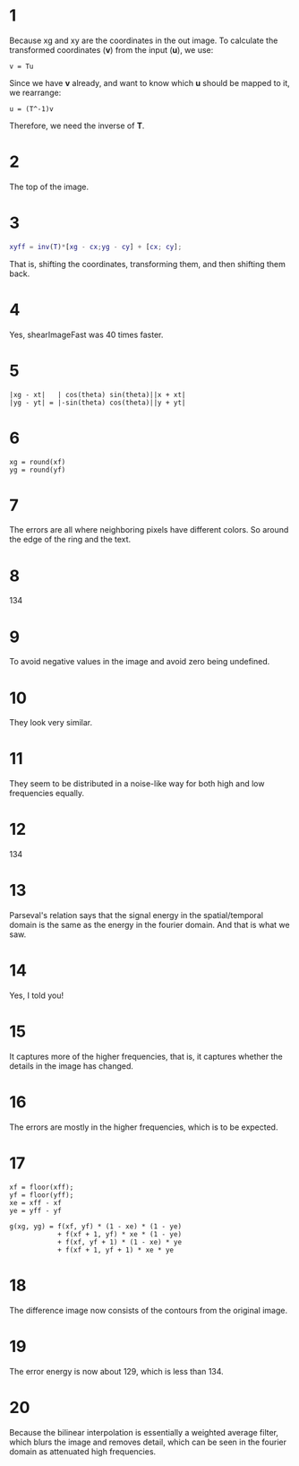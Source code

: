 # 1

Because xg and xy are the coordinates in the out image.
To calculate the transformed coordinates (__v__) from the 
input (__u__), we use:

```
v = Tu
```

Since we have __v__ already, and want to know which __u__
should be mapped to it, we rearrange:

```
u = (T^-1)v
```

Therefore, we need the inverse of __T__.

# 2

The top of the image.

# 3

```matlab
xyff = inv(T)*[xg - cx;yg - cy] + [cx; cy];
```

That is, shifting the coordinates, transforming
them, and then shifting them back.

# 4

Yes, shearImageFast was 40 times faster.

# 5

```
|xg - xt|   | cos(theta) sin(theta)||x + xt| 
|yg - yt| = |-sin(theta) cos(theta)||y + yt|

```

# 6

```
xg = round(xf)
yg = round(yf)

```

# 7

The errors are all where neighboring pixels have different colors. So
around the edge of the ring and the text.

# 8

134

# 9

To avoid negative values in the image and avoid zero being undefined.

# 10

They look very similar.

# 11

They seem to be distributed in a noise-like way for both high 
and low frequencies equally.

# 12

134

# 13

Parseval's relation says that the signal energy in the spatial/temporal
domain is the same as the energy in the fourier domain. And that is what we
saw.

# 14

Yes, I told you!

# 15

It captures more of the higher frequencies, that is, it captures whether the
details in the image has changed.

# 16

The errors are mostly in the higher frequencies, which is to be expected.

# 17

```
xf = floor(xff);
yf = floor(yff);
xe = xff - xf
ye = yff - yf

g(xg, yg) = f(xf, yf) * (1 - xe) * (1 - ye)
            + f(xf + 1, yf) * xe * (1 - ye)
            + f(xf, yf + 1) * (1 - xe) * ye
            + f(xf + 1, yf + 1) * xe * ye
```

# 18

The difference image now consists of the contours from the original image.

# 19

The error energy is now about 129, which is less than 134.

# 20

Because the bilinear interpolation is essentially a weighted average filter,
which blurs the image and removes detail, which can be seen in the fourier
domain as attenuated high frequencies.

